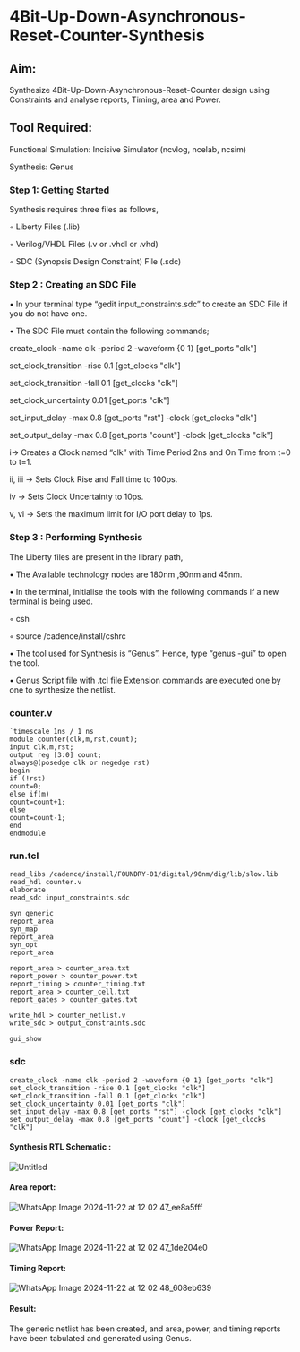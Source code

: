 # 4Bit-Up-Down-Asynchronous-Reset-Counter-Synthesis

## Aim:

Synthesize 4Bit-Up-Down-Asynchronous-Reset-Counter design using Constraints and analyse reports, Timing, area and Power.

## Tool Required:

Functional Simulation: Incisive Simulator (ncvlog, ncelab, ncsim)

Synthesis: Genus

### Step 1: Getting Started

Synthesis requires three files as follows,

◦ Liberty Files (.lib)

◦ Verilog/VHDL Files (.v or .vhdl or .vhd)

◦ SDC (Synopsis Design Constraint) File (.sdc)

 ### Step 2 : Creating an SDC File

•	In your terminal type “gedit input_constraints.sdc” to create an SDC File if you do not have one.

•	The SDC File must contain the following commands;

create_clock -name clk -period 2 -waveform {0 1} [get_ports "clk"]

set_clock_transition -rise 0.1 [get_clocks "clk"]

set_clock_transition -fall 0.1 [get_clocks "clk"]

set_clock_uncertainty 0.01 [get_ports "clk"]

set_input_delay -max 0.8 [get_ports "rst"] -clock [get_clocks "clk"]

set_output_delay -max 0.8 [get_ports "count"] -clock [get_clocks "clk"]

i→ Creates a Clock named “clk” with Time Period 2ns and On Time from t=0 to t=1.

ii, iii → Sets Clock Rise and Fall time to 100ps.

iv → Sets Clock Uncertainty to 10ps.

v, vi → Sets the maximum limit for I/O port delay to 1ps.

### Step 3 : Performing Synthesis

The Liberty files are present in the library path,

• The Available technology nodes are 180nm ,90nm and 45nm.

• In the terminal, initialise the tools with the following commands if a new terminal is being
used.

◦ csh

◦ source /cadence/install/cshrc

• The tool used for Synthesis is “Genus”. Hence, type “genus -gui” to open the tool.

• Genus Script file with .tcl file Extension commands are executed one by one to synthesize the netlist.
### counter.v
```
`timescale 1ns / 1 ns
module counter(clk,m,rst,count);
input clk,m,rst;
output reg [3:0] count;
always@(posedge clk or negedge rst)
begin
if (!rst)
count=0;
else if(m)
count=count+1;
else
count=count-1;
end
endmodule
```
### run.tcl
```
read_libs /cadence/install/FOUNDRY-01/digital/90nm/dig/lib/slow.lib
read_hdl counter.v
elaborate
read_sdc input_constraints.sdc 

syn_generic
report_area
syn_map
report_area
syn_opt
report_area 

report_area > counter_area.txt
report_power > counter_power.txt
report_timing > counter_timing.txt
report_area > counter_cell.txt
report_gates > counter_gates.txt

write_hdl > counter_netlist.v
write_sdc > output_constraints.sdc 

gui_show
```
### sdc
```
create_clock -name clk -period 2 -waveform {0 1} [get_ports "clk"]
set_clock_transition -rise 0.1 [get_clocks "clk"]
set_clock_transition -fall 0.1 [get_clocks "clk"]
set_clock_uncertainty 0.01 [get_ports "clk"]
set_input_delay -max 0.8 [get_ports "rst"] -clock [get_clocks "clk"]
set_output_delay -max 0.8 [get_ports "count"] -clock [get_clocks "clk"]
```
#### Synthesis RTL Schematic :
![Untitled](https://github.com/user-attachments/assets/ab70d6fb-de1a-486f-a002-93443ff0ed09)


#### Area report:
![WhatsApp Image 2024-11-22 at 12 02 47_ee8a5fff](https://github.com/user-attachments/assets/ac0df1ed-0564-47c4-a274-7fe83fcb05eb)

#### Power Report:
![WhatsApp Image 2024-11-22 at 12 02 47_1de204e0](https://github.com/user-attachments/assets/9eb4da4d-953f-4877-9ad3-2bdf42280bb2)

#### Timing Report: 
![WhatsApp Image 2024-11-22 at 12 02 48_608eb639](https://github.com/user-attachments/assets/94bcfe37-8ea0-4b11-b062-30a130951db6)

#### Result: 

The generic netlist has been created, and area, power, and timing reports have been tabulated and generated using Genus.






